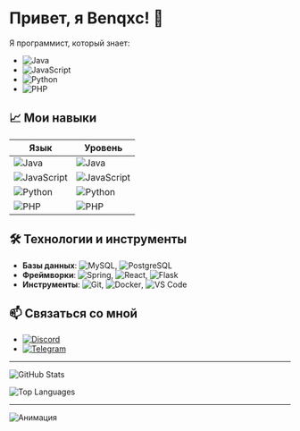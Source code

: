 # Привет, я Benqxc! 👋

Я программист, который знает:

- ![Java](https://img.shields.io/badge/Java-ED8B00?style=for-the-badge&logo=openjdk&logoColor=white&logoWidth=20)
- ![JavaScript](https://img.shields.io/badge/JavaScript-F7DF1E?style=for-the-badge&logo=javascript&logoColor=black&logoWidth=20)
- ![Python](https://img.shields.io/badge/Python-3776AB?style=for-the-badge&logo=python&logoColor=white&logoWidth=20)
- ![PHP](https://img.shields.io/badge/PHP-777BB4?style=for-the-badge&logo=php&logoColor=white&logoWidth=20)

## 📈 Мои навыки

| Язык         | Уровень      |
|--------------|--------------|
| ![Java](https://img.shields.io/badge/Java-ED8B00?style=for-the-badge&logo=openjdk&logoColor=white)         | ![Java](https://img.shields.io/badge/Java-Middle-orange) |
| ![JavaScript](https://img.shields.io/badge/JavaScript-F7DF1E?style=for-the-badge&logo=javascript&logoColor=black)   | ![JavaScript](https://img.shields.io/badge/JavaScript-Junior-lightblue) |
| ![Python](https://img.shields.io/badge/Python-3776AB?style=for-the-badge&logo=python&logoColor=white)       | ![Python](https://img.shields.io/badge/Python-Junior-lightblue) |
| ![PHP](https://img.shields.io/badge/PHP-777BB4?style=for-the-badge&logo=php&logoColor=white)       | ![PHP](https://img.shields.io/badge/PHP-Junior-lightblue) |

## 🛠️ Технологии и инструменты

- **Базы данных**: ![MySQL](https://img.shields.io/badge/MySQL-4479A1?style=for-the-badge&logo=mysql&logoColor=white), ![PostgreSQL](https://img.shields.io/badge/PostgreSQL-4169E1?style=for-the-badge&logo=postgresql&logoColor=white)
- **Фреймворки**: ![Spring](https://img.shields.io/badge/Spring-6DB33F?style=for-the-badge&logo=spring&logoColor=white), ![React](https://img.shields.io/badge/React-61DAFB?style=for-the-badge&logo=react&logoColor=black), ![Flask](https://img.shields.io/badge/Flask-000000?style=for-the-badge&logo=flask&logoColor=white)
- **Инструменты**: ![Git](https://img.shields.io/badge/Git-F05032?style=for-the-badge&logo=git&logoColor=white), ![Docker](https://img.shields.io/badge/Docker-2496ED?style=for-the-badge&logo=docker&logoColor=white), ![VS Code](https://img.shields.io/badge/VS_Code-007ACC?style=for-the-badge&logo=visual-studio-code&logoColor=white)

## 📫 Связаться со мной

- [![Discord](https://img.shields.io/badge/Discord-7289DA?style=for-the-badge&logo=discord&logoColor=white)](https://discordapp.com/users/642377537598521344)
- [![Telegram](https://img.shields.io/badge/Telegram-26A5E4?style=for-the-badge&logo=telegram&logoColor=white)](https://t.me/benqxc)

---

![GitHub Stats](https://github-readme-stats.vercel.app/api?username=benqxc&show_icons=true&theme=radical)

![Top Languages](https://github-readme-stats.vercel.app/api/top-langs/?username=benqxc&layout=compact&theme=radical)

---


![Анимация](https://media2.giphy.com/media/v1.Y2lkPTc5MGI3NjExbXR4M29mcm9yYnI0ZWFmN2ZoNnE2cmFlemo2MXRmMWpzb2Q1N2Y3bCZlcD12MV9pbnRlcm5hbF9naWZfYnlfaWQmY3Q9Zw/eBN6oifiv4k5G/giphy.gif)
